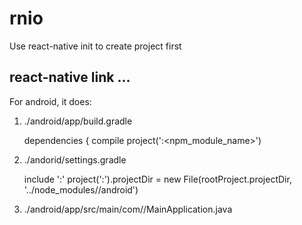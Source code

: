 # rnio

Use react-native init to create project first


## react-native link ...

For android, it does:

1. ./android/app/build.gradle


    dependencies {
        compile project(':<npm_module_name>')


2. ./andorid/settings.gradle
 
 
    include ':<module>'
    project(':<module>').projectDir = new File(rootProject.projectDir, '../node_modules/<module>/android')

3. ./android/app/src/main/com/<appname>/MainApplication.java